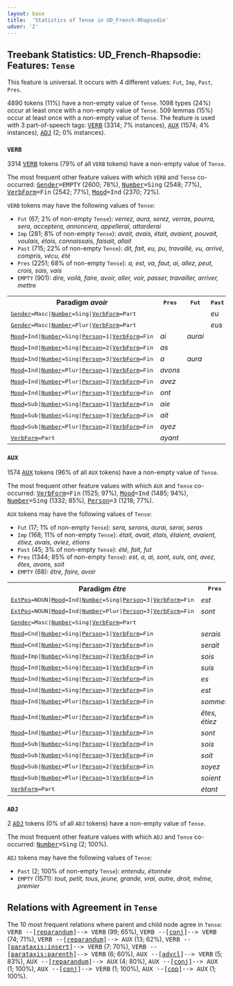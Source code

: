 ```yaml
---
layout: base
title:  'Statistics of Tense in UD_French-Rhapsodie'
udver: '2'
---
```


## Treebank Statistics: UD_French-Rhapsodie: Features: `Tense`

This feature is universal.
It occurs with 4 different values: `Fut`, `Imp`, `Past`, `Pres`.

4890 tokens (11%) have a non-empty value of `Tense`.
1098 types (24%) occur at least once with a non-empty value of `Tense`.
509 lemmas (15%) occur at least once with a non-empty value of `Tense`.
The feature is used with 3 part-of-speech tags: <tt><a href="fr_rhapsodie-pos-VERB.html">VERB</a></tt> (3314; 7% instances), <tt><a href="fr_rhapsodie-pos-AUX.html">AUX</a></tt> (1574; 4% instances), <tt><a href="fr_rhapsodie-pos-ADJ.html">ADJ</a></tt> (2; 0% instances).

### `VERB`

3314 <tt><a href="fr_rhapsodie-pos-VERB.html">VERB</a></tt> tokens (79% of all `VERB` tokens) have a non-empty value of `Tense`.

The most frequent other feature values with which `VERB` and `Tense` co-occurred: <tt><a href="fr_rhapsodie-feat-Gender.html">Gender</a></tt><tt>=EMPTY</tt> (2600; 78%), <tt><a href="fr_rhapsodie-feat-Number.html">Number</a></tt><tt>=Sing</tt> (2548; 77%), <tt><a href="fr_rhapsodie-feat-VerbForm.html">VerbForm</a></tt><tt>=Fin</tt> (2542; 77%), <tt><a href="fr_rhapsodie-feat-Mood.html">Mood</a></tt><tt>=Ind</tt> (2370; 72%).

`VERB` tokens may have the following values of `Tense`:

* `Fut` (67; 2% of non-empty `Tense`): <em>verrez, aura, serez, verras, pourra, sera, acceptera, annoncera, appellerai, attarderai</em>
* `Imp` (281; 8% of non-empty `Tense`): <em>avait, avais, était, avaient, pouvait, voulais, étais, connaissais, faisait, allait</em>
* `Past` (715; 22% of non-empty `Tense`): <em>dit, fait, eu, pu, travaillé, vu, arrivé, compris, vécu, été</em>
* `Pres` (2251; 68% of non-empty `Tense`): <em>a, est, va, faut, ai, allez, peut, crois, sais, vais</em>
* `EMPTY` (901): <em>dire, voilà, faire, avoir, aller, voir, passer, travailler, arriver, mettre</em>

<table>
  <tr><th>Paradigm <i>avoir</i></th><th><tt>Pres</tt></th><th><tt>Fut</tt></th><th><tt>Past</tt></th><th><tt>Imp</tt></th></tr>
  <tr><td><tt><tt><a href="fr_rhapsodie-feat-Gender.html">Gender</a></tt><tt>=Masc</tt>|<tt><a href="fr_rhapsodie-feat-Number.html">Number</a></tt><tt>=Sing</tt>|<tt><a href="fr_rhapsodie-feat-VerbForm.html">VerbForm</a></tt><tt>=Part</tt></tt></td><td></td><td></td><td><em>eu</em></td><td></td></tr>
  <tr><td><tt><tt><a href="fr_rhapsodie-feat-Gender.html">Gender</a></tt><tt>=Masc</tt>|<tt><a href="fr_rhapsodie-feat-Number.html">Number</a></tt><tt>=Plur</tt>|<tt><a href="fr_rhapsodie-feat-VerbForm.html">VerbForm</a></tt><tt>=Part</tt></tt></td><td></td><td></td><td><em>eus</em></td><td></td></tr>
  <tr><td><tt><tt><a href="fr_rhapsodie-feat-Mood.html">Mood</a></tt><tt>=Ind</tt>|<tt><a href="fr_rhapsodie-feat-Number.html">Number</a></tt><tt>=Sing</tt>|<tt><a href="fr_rhapsodie-feat-Person.html">Person</a></tt><tt>=1</tt>|<tt><a href="fr_rhapsodie-feat-VerbForm.html">VerbForm</a></tt><tt>=Fin</tt></tt></td><td><em>ai</em></td><td><em>aurai</em></td><td></td><td><em>avais</em></td></tr>
  <tr><td><tt><tt><a href="fr_rhapsodie-feat-Mood.html">Mood</a></tt><tt>=Ind</tt>|<tt><a href="fr_rhapsodie-feat-Number.html">Number</a></tt><tt>=Sing</tt>|<tt><a href="fr_rhapsodie-feat-Person.html">Person</a></tt><tt>=2</tt>|<tt><a href="fr_rhapsodie-feat-VerbForm.html">VerbForm</a></tt><tt>=Fin</tt></tt></td><td><em>as</em></td><td></td><td></td><td></td></tr>
  <tr><td><tt><tt><a href="fr_rhapsodie-feat-Mood.html">Mood</a></tt><tt>=Ind</tt>|<tt><a href="fr_rhapsodie-feat-Number.html">Number</a></tt><tt>=Sing</tt>|<tt><a href="fr_rhapsodie-feat-Person.html">Person</a></tt><tt>=3</tt>|<tt><a href="fr_rhapsodie-feat-VerbForm.html">VerbForm</a></tt><tt>=Fin</tt></tt></td><td><em>a</em></td><td><em>aura</em></td><td></td><td><em>avait</em></td></tr>
  <tr><td><tt><tt><a href="fr_rhapsodie-feat-Mood.html">Mood</a></tt><tt>=Ind</tt>|<tt><a href="fr_rhapsodie-feat-Number.html">Number</a></tt><tt>=Plur</tt>|<tt><a href="fr_rhapsodie-feat-Person.html">Person</a></tt><tt>=1</tt>|<tt><a href="fr_rhapsodie-feat-VerbForm.html">VerbForm</a></tt><tt>=Fin</tt></tt></td><td><em>avons</em></td><td></td><td></td><td><em>avions</em></td></tr>
  <tr><td><tt><tt><a href="fr_rhapsodie-feat-Mood.html">Mood</a></tt><tt>=Ind</tt>|<tt><a href="fr_rhapsodie-feat-Number.html">Number</a></tt><tt>=Plur</tt>|<tt><a href="fr_rhapsodie-feat-Person.html">Person</a></tt><tt>=2</tt>|<tt><a href="fr_rhapsodie-feat-VerbForm.html">VerbForm</a></tt><tt>=Fin</tt></tt></td><td><em>avez</em></td><td></td><td></td><td><em>aviez</em></td></tr>
  <tr><td><tt><tt><a href="fr_rhapsodie-feat-Mood.html">Mood</a></tt><tt>=Ind</tt>|<tt><a href="fr_rhapsodie-feat-Number.html">Number</a></tt><tt>=Plur</tt>|<tt><a href="fr_rhapsodie-feat-Person.html">Person</a></tt><tt>=3</tt>|<tt><a href="fr_rhapsodie-feat-VerbForm.html">VerbForm</a></tt><tt>=Fin</tt></tt></td><td><em>ont</em></td><td></td><td></td><td><em>avaient</em></td></tr>
  <tr><td><tt><tt><a href="fr_rhapsodie-feat-Mood.html">Mood</a></tt><tt>=Sub</tt>|<tt><a href="fr_rhapsodie-feat-Number.html">Number</a></tt><tt>=Sing</tt>|<tt><a href="fr_rhapsodie-feat-Person.html">Person</a></tt><tt>=1</tt>|<tt><a href="fr_rhapsodie-feat-VerbForm.html">VerbForm</a></tt><tt>=Fin</tt></tt></td><td><em>aie</em></td><td></td><td></td><td></td></tr>
  <tr><td><tt><tt><a href="fr_rhapsodie-feat-Mood.html">Mood</a></tt><tt>=Sub</tt>|<tt><a href="fr_rhapsodie-feat-Number.html">Number</a></tt><tt>=Sing</tt>|<tt><a href="fr_rhapsodie-feat-Person.html">Person</a></tt><tt>=3</tt>|<tt><a href="fr_rhapsodie-feat-VerbForm.html">VerbForm</a></tt><tt>=Fin</tt></tt></td><td><em>ait</em></td><td></td><td></td><td></td></tr>
  <tr><td><tt><tt><a href="fr_rhapsodie-feat-Mood.html">Mood</a></tt><tt>=Sub</tt>|<tt><a href="fr_rhapsodie-feat-Number.html">Number</a></tt><tt>=Plur</tt>|<tt><a href="fr_rhapsodie-feat-Person.html">Person</a></tt><tt>=2</tt>|<tt><a href="fr_rhapsodie-feat-VerbForm.html">VerbForm</a></tt><tt>=Fin</tt></tt></td><td><em>ayez</em></td><td></td><td></td><td></td></tr>
  <tr><td><tt><tt><a href="fr_rhapsodie-feat-VerbForm.html">VerbForm</a></tt><tt>=Part</tt></tt></td><td><em>ayant</em></td><td></td><td></td><td></td></tr>
</table>

### `AUX`

1574 <tt><a href="fr_rhapsodie-pos-AUX.html">AUX</a></tt> tokens (96% of all `AUX` tokens) have a non-empty value of `Tense`.

The most frequent other feature values with which `AUX` and `Tense` co-occurred: <tt><a href="fr_rhapsodie-feat-VerbForm.html">VerbForm</a></tt><tt>=Fin</tt> (1525; 97%), <tt><a href="fr_rhapsodie-feat-Mood.html">Mood</a></tt><tt>=Ind</tt> (1485; 94%), <tt><a href="fr_rhapsodie-feat-Number.html">Number</a></tt><tt>=Sing</tt> (1332; 85%), <tt><a href="fr_rhapsodie-feat-Person.html">Person</a></tt><tt>=3</tt> (1218; 77%).

`AUX` tokens may have the following values of `Tense`:

* `Fut` (17; 1% of non-empty `Tense`): <em>sera, serons, aurai, serai, seras</em>
* `Imp` (168; 11% of non-empty `Tense`): <em>était, avait, étais, étaient, avaient, étiez, avais, aviez, étions</em>
* `Past` (45; 3% of non-empty `Tense`): <em>été, fait, fut</em>
* `Pres` (1344; 85% of non-empty `Tense`): <em>est, a, ai, sont, suis, ont, avez, êtes, avons, soit</em>
* `EMPTY` (68): <em>être, faire, avoir</em>

<table>
  <tr><th>Paradigm <i>être</i></th><th><tt>Pres</tt></th><th><tt>Fut</tt></th><th><tt>Past</tt></th><th><tt>Imp</tt></th></tr>
  <tr><td><tt><tt><a href="fr_rhapsodie-feat-ExtPos.html">ExtPos</a></tt><tt>=NOUN</tt>|<tt><a href="fr_rhapsodie-feat-Mood.html">Mood</a></tt><tt>=Ind</tt>|<tt><a href="fr_rhapsodie-feat-Number.html">Number</a></tt><tt>=Sing</tt>|<tt><a href="fr_rhapsodie-feat-Person.html">Person</a></tt><tt>=3</tt>|<tt><a href="fr_rhapsodie-feat-VerbForm.html">VerbForm</a></tt><tt>=Fin</tt></tt></td><td><em>est</em></td><td></td><td></td><td><em>était</em></td></tr>
  <tr><td><tt><tt><a href="fr_rhapsodie-feat-ExtPos.html">ExtPos</a></tt><tt>=NOUN</tt>|<tt><a href="fr_rhapsodie-feat-Mood.html">Mood</a></tt><tt>=Ind</tt>|<tt><a href="fr_rhapsodie-feat-Number.html">Number</a></tt><tt>=Plur</tt>|<tt><a href="fr_rhapsodie-feat-Person.html">Person</a></tt><tt>=3</tt>|<tt><a href="fr_rhapsodie-feat-VerbForm.html">VerbForm</a></tt><tt>=Fin</tt></tt></td><td><em>sont</em></td><td></td><td></td><td></td></tr>
  <tr><td><tt><tt><a href="fr_rhapsodie-feat-Gender.html">Gender</a></tt><tt>=Masc</tt>|<tt><a href="fr_rhapsodie-feat-Number.html">Number</a></tt><tt>=Sing</tt>|<tt><a href="fr_rhapsodie-feat-VerbForm.html">VerbForm</a></tt><tt>=Part</tt></tt></td><td></td><td></td><td><em>été</em></td><td></td></tr>
  <tr><td><tt><tt><a href="fr_rhapsodie-feat-Mood.html">Mood</a></tt><tt>=Cnd</tt>|<tt><a href="fr_rhapsodie-feat-Number.html">Number</a></tt><tt>=Sing</tt>|<tt><a href="fr_rhapsodie-feat-Person.html">Person</a></tt><tt>=1</tt>|<tt><a href="fr_rhapsodie-feat-VerbForm.html">VerbForm</a></tt><tt>=Fin</tt></tt></td><td><em>serais</em></td><td></td><td></td><td></td></tr>
  <tr><td><tt><tt><a href="fr_rhapsodie-feat-Mood.html">Mood</a></tt><tt>=Cnd</tt>|<tt><a href="fr_rhapsodie-feat-Number.html">Number</a></tt><tt>=Sing</tt>|<tt><a href="fr_rhapsodie-feat-Person.html">Person</a></tt><tt>=3</tt>|<tt><a href="fr_rhapsodie-feat-VerbForm.html">VerbForm</a></tt><tt>=Fin</tt></tt></td><td><em>serait</em></td><td></td><td></td><td></td></tr>
  <tr><td><tt><tt><a href="fr_rhapsodie-feat-Mood.html">Mood</a></tt><tt>=Imp</tt>|<tt><a href="fr_rhapsodie-feat-Number.html">Number</a></tt><tt>=Sing</tt>|<tt><a href="fr_rhapsodie-feat-Person.html">Person</a></tt><tt>=2</tt>|<tt><a href="fr_rhapsodie-feat-VerbForm.html">VerbForm</a></tt><tt>=Fin</tt></tt></td><td><em>sois</em></td><td></td><td></td><td></td></tr>
  <tr><td><tt><tt><a href="fr_rhapsodie-feat-Mood.html">Mood</a></tt><tt>=Ind</tt>|<tt><a href="fr_rhapsodie-feat-Number.html">Number</a></tt><tt>=Sing</tt>|<tt><a href="fr_rhapsodie-feat-Person.html">Person</a></tt><tt>=1</tt>|<tt><a href="fr_rhapsodie-feat-VerbForm.html">VerbForm</a></tt><tt>=Fin</tt></tt></td><td><em>suis</em></td><td><em>serai</em></td><td></td><td><em>étais</em></td></tr>
  <tr><td><tt><tt><a href="fr_rhapsodie-feat-Mood.html">Mood</a></tt><tt>=Ind</tt>|<tt><a href="fr_rhapsodie-feat-Number.html">Number</a></tt><tt>=Sing</tt>|<tt><a href="fr_rhapsodie-feat-Person.html">Person</a></tt><tt>=2</tt>|<tt><a href="fr_rhapsodie-feat-VerbForm.html">VerbForm</a></tt><tt>=Fin</tt></tt></td><td><em>es</em></td><td><em>seras</em></td><td></td><td></td></tr>
  <tr><td><tt><tt><a href="fr_rhapsodie-feat-Mood.html">Mood</a></tt><tt>=Ind</tt>|<tt><a href="fr_rhapsodie-feat-Number.html">Number</a></tt><tt>=Sing</tt>|<tt><a href="fr_rhapsodie-feat-Person.html">Person</a></tt><tt>=3</tt>|<tt><a href="fr_rhapsodie-feat-VerbForm.html">VerbForm</a></tt><tt>=Fin</tt></tt></td><td><em>est</em></td><td><em>sera</em></td><td><em>fut</em></td><td><em>était</em></td></tr>
  <tr><td><tt><tt><a href="fr_rhapsodie-feat-Mood.html">Mood</a></tt><tt>=Ind</tt>|<tt><a href="fr_rhapsodie-feat-Number.html">Number</a></tt><tt>=Plur</tt>|<tt><a href="fr_rhapsodie-feat-Person.html">Person</a></tt><tt>=1</tt>|<tt><a href="fr_rhapsodie-feat-VerbForm.html">VerbForm</a></tt><tt>=Fin</tt></tt></td><td><em>sommes</em></td><td><em>serons</em></td><td></td><td><em>étions</em></td></tr>
  <tr><td><tt><tt><a href="fr_rhapsodie-feat-Mood.html">Mood</a></tt><tt>=Ind</tt>|<tt><a href="fr_rhapsodie-feat-Number.html">Number</a></tt><tt>=Plur</tt>|<tt><a href="fr_rhapsodie-feat-Person.html">Person</a></tt><tt>=2</tt>|<tt><a href="fr_rhapsodie-feat-VerbForm.html">VerbForm</a></tt><tt>=Fin</tt></tt></td><td><em>êtes, étiez</em></td><td></td><td></td><td><em>étiez</em></td></tr>
  <tr><td><tt><tt><a href="fr_rhapsodie-feat-Mood.html">Mood</a></tt><tt>=Ind</tt>|<tt><a href="fr_rhapsodie-feat-Number.html">Number</a></tt><tt>=Plur</tt>|<tt><a href="fr_rhapsodie-feat-Person.html">Person</a></tt><tt>=3</tt>|<tt><a href="fr_rhapsodie-feat-VerbForm.html">VerbForm</a></tt><tt>=Fin</tt></tt></td><td><em>sont</em></td><td></td><td></td><td><em>étaient</em></td></tr>
  <tr><td><tt><tt><a href="fr_rhapsodie-feat-Mood.html">Mood</a></tt><tt>=Sub</tt>|<tt><a href="fr_rhapsodie-feat-Number.html">Number</a></tt><tt>=Sing</tt>|<tt><a href="fr_rhapsodie-feat-Person.html">Person</a></tt><tt>=1</tt>|<tt><a href="fr_rhapsodie-feat-VerbForm.html">VerbForm</a></tt><tt>=Fin</tt></tt></td><td><em>sois</em></td><td></td><td></td><td></td></tr>
  <tr><td><tt><tt><a href="fr_rhapsodie-feat-Mood.html">Mood</a></tt><tt>=Sub</tt>|<tt><a href="fr_rhapsodie-feat-Number.html">Number</a></tt><tt>=Sing</tt>|<tt><a href="fr_rhapsodie-feat-Person.html">Person</a></tt><tt>=3</tt>|<tt><a href="fr_rhapsodie-feat-VerbForm.html">VerbForm</a></tt><tt>=Fin</tt></tt></td><td><em>soit</em></td><td></td><td></td><td></td></tr>
  <tr><td><tt><tt><a href="fr_rhapsodie-feat-Mood.html">Mood</a></tt><tt>=Sub</tt>|<tt><a href="fr_rhapsodie-feat-Number.html">Number</a></tt><tt>=Plur</tt>|<tt><a href="fr_rhapsodie-feat-Person.html">Person</a></tt><tt>=2</tt>|<tt><a href="fr_rhapsodie-feat-VerbForm.html">VerbForm</a></tt><tt>=Fin</tt></tt></td><td><em>soyez</em></td><td></td><td></td><td></td></tr>
  <tr><td><tt><tt><a href="fr_rhapsodie-feat-Mood.html">Mood</a></tt><tt>=Sub</tt>|<tt><a href="fr_rhapsodie-feat-Number.html">Number</a></tt><tt>=Plur</tt>|<tt><a href="fr_rhapsodie-feat-Person.html">Person</a></tt><tt>=3</tt>|<tt><a href="fr_rhapsodie-feat-VerbForm.html">VerbForm</a></tt><tt>=Fin</tt></tt></td><td><em>soient</em></td><td></td><td></td><td></td></tr>
  <tr><td><tt><tt><a href="fr_rhapsodie-feat-VerbForm.html">VerbForm</a></tt><tt>=Part</tt></tt></td><td><em>étant</em></td><td></td><td></td><td></td></tr>
</table>

### `ADJ`

2 <tt><a href="fr_rhapsodie-pos-ADJ.html">ADJ</a></tt> tokens (0% of all `ADJ` tokens) have a non-empty value of `Tense`.

The most frequent other feature values with which `ADJ` and `Tense` co-occurred: <tt><a href="fr_rhapsodie-feat-Number.html">Number</a></tt><tt>=Sing</tt> (2; 100%).

`ADJ` tokens may have the following values of `Tense`:

* `Past` (2; 100% of non-empty `Tense`): <em>entendu, étonnée</em>
* `EMPTY` (1571): <em>tout, petit, tous, jeune, grande, vrai, autre, droit, même, premier</em>

## Relations with Agreement in `Tense`

The 10 most frequent relations where parent and child node agree in `Tense`:
<tt>VERB --[<tt><a href="fr_rhapsodie-dep-reparandum.html">reparandum</a></tt>]--> VERB</tt> (99; 65%),
<tt>VERB --[<tt><a href="fr_rhapsodie-dep-conj.html">conj</a></tt>]--> VERB</tt> (74; 71%),
<tt>VERB --[<tt><a href="fr_rhapsodie-dep-reparandum.html">reparandum</a></tt>]--> AUX</tt> (13; 62%),
<tt>VERB --[<tt><a href="fr_rhapsodie-dep-parataxis-insert.html">parataxis:insert</a></tt>]--> VERB</tt> (7; 70%),
<tt>VERB --[<tt><a href="fr_rhapsodie-dep-parataxis-parenth.html">parataxis:parenth</a></tt>]--> VERB</tt> (6; 60%),
<tt>AUX --[<tt><a href="fr_rhapsodie-dep-advcl.html">advcl</a></tt>]--> VERB</tt> (5; 83%),
<tt>AUX --[<tt><a href="fr_rhapsodie-dep-reparandum.html">reparandum</a></tt>]--> AUX</tt> (4; 80%),
<tt>AUX --[<tt><a href="fr_rhapsodie-dep-conj.html">conj</a></tt>]--> AUX</tt> (1; 100%),
<tt>AUX --[<tt><a href="fr_rhapsodie-dep-conj.html">conj</a></tt>]--> VERB</tt> (1; 100%),
<tt>AUX --[<tt><a href="fr_rhapsodie-dep-cop.html">cop</a></tt>]--> AUX</tt> (1; 100%).

